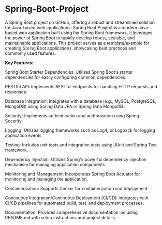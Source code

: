 # Spring-Boot-Project
A Spring Boot project on GitHub, offering a robust and streamlined solution for Java-based web applications.
Spring Boot Peoject is a modern Java-based web application built using the Spring Boot framework. It leverages the power of Spring Boot to rapidly develop robust, scalable, and maintainable applications. This project serves as a template/example for creating Spring Boot applications, showcasing best practices and commonly used features.

**Key Features:**

Spring Boot Starter Dependencies: Utilizes Spring Boot's starter dependencies for easily configuring common dependencies.

RESTful API: Implements RESTful endpoints for handling HTTP requests and responses.

Database Integration: Integrates with a database (e.g., MySQL, PostgreSQL, MongoDB) using Spring Data JPA or Spring Data MongoDB.

Security: Implements authentication and authorization using Spring Security.

Logging: Utilizes logging frameworks such as Log4j or Logback for logging application events.

Testing: Includes unit tests and integration tests using JUnit and Spring Test framework.

Dependency Injection: Utilizes Spring's powerful dependency injection mechanism for managing application components.

Monitoring and Management: Incorporates Spring Boot Actuator for monitoring and managing the application.

Containerization: Supports Docker for containerization and deployment.

Continuous Integration/Continuous Deployment (CI/CD): Integrates with CI/CD pipelines for automated build, test, and deployment processes.

Documentation: Provides comprehensive documentation including README.md with setup instructions and project details.
